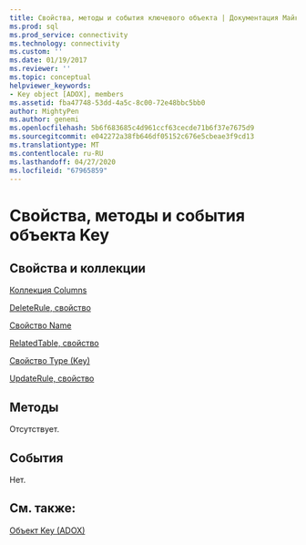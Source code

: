 ```yaml
---
title: Свойства, методы и события ключевого объекта | Документация Майкрософт
ms.prod: sql
ms.prod_service: connectivity
ms.technology: connectivity
ms.custom: ''
ms.date: 01/19/2017
ms.reviewer: ''
ms.topic: conceptual
helpviewer_keywords:
- Key object [ADOX], members
ms.assetid: fba47748-53dd-4a5c-8c00-72e48bbc5bb0
author: MightyPen
ms.author: genemi
ms.openlocfilehash: 5b6f683685c4d961ccf63cecde71b6f37e7675d9
ms.sourcegitcommit: e042272a38fb646df05152c676e5cbeae3f9cd13
ms.translationtype: MT
ms.contentlocale: ru-RU
ms.lasthandoff: 04/27/2020
ms.locfileid: "67965859"
---
```

# <a name="key-object-properties-methods-and-events"></a>Свойства, методы и события объекта Key
## <a name="propertiescollections"></a>Свойства и коллекции  
 [Коллекция Columns](../../../ado/reference/adox-api/columns-collection-adox.md)  
  
 [DeleteRule, свойство](../../../ado/reference/adox-api/deleterule-property-adox.md)  
  
 [Свойство Name](../../../ado/reference/adox-api/name-property-adox.md)  
  
 [RelatedTable, свойство](../../../ado/reference/adox-api/relatedtable-property-adox.md)  
  
 [Свойство Type (Key)](../../../ado/reference/adox-api/type-property-key-adox.md)  
  
 [UpdateRule, свойство](../../../ado/reference/adox-api/updaterule-property-adox.md)  
  
## <a name="methods"></a>Методы  
 Отсутствует.  
  
## <a name="events"></a>События  
 Нет.  
  
## <a name="see-also"></a>См. также:  
 [Объект Key (ADOX)](../../../ado/reference/adox-api/key-object-adox.md)
